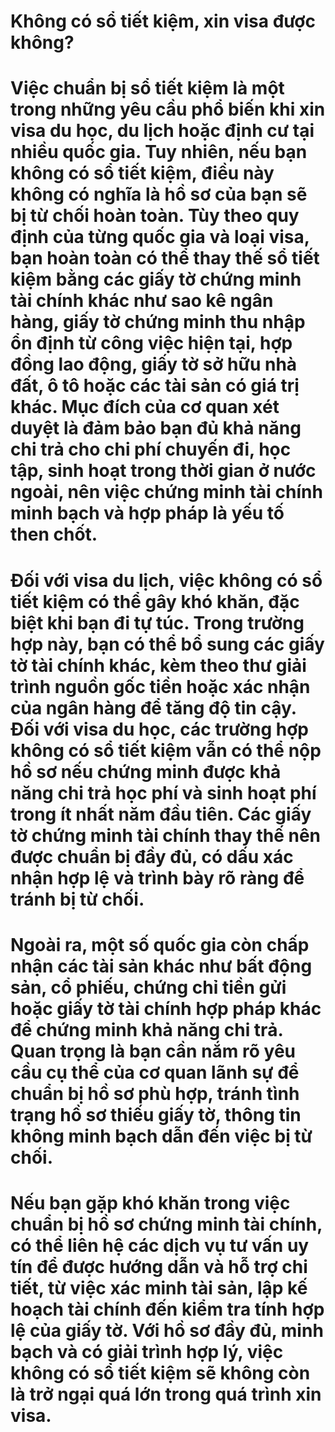 # Không có sổ tiết kiệm, xin visa được không?

# 

# Việc chuẩn bị sổ tiết kiệm là một trong những yêu cầu phổ biến khi xin visa du học, du lịch hoặc định cư tại nhiều quốc gia. Tuy nhiên, nếu bạn không có sổ tiết kiệm, điều này không có nghĩa là hồ sơ của bạn sẽ bị từ chối hoàn toàn. Tùy theo quy định của từng quốc gia và loại visa, bạn hoàn toàn có thể thay thế sổ tiết kiệm bằng các giấy tờ chứng minh tài chính khác như sao kê ngân hàng, giấy tờ chứng minh thu nhập ổn định từ công việc hiện tại, hợp đồng lao động, giấy tờ sở hữu nhà đất, ô tô hoặc các tài sản có giá trị khác. Mục đích của cơ quan xét duyệt là đảm bảo bạn đủ khả năng chi trả cho chi phí chuyến đi, học tập, sinh hoạt trong thời gian ở nước ngoài, nên việc chứng minh tài chính minh bạch và hợp pháp là yếu tố then chốt.

# 

# Đối với visa du lịch, việc không có sổ tiết kiệm có thể gây khó khăn, đặc biệt khi bạn đi tự túc. Trong trường hợp này, bạn có thể bổ sung các giấy tờ tài chính khác, kèm theo thư giải trình nguồn gốc tiền hoặc xác nhận của ngân hàng để tăng độ tin cậy. Đối với visa du học, các trường hợp không có sổ tiết kiệm vẫn có thể nộp hồ sơ nếu chứng minh được khả năng chi trả học phí và sinh hoạt phí trong ít nhất năm đầu tiên. Các giấy tờ chứng minh tài chính thay thế nên được chuẩn bị đầy đủ, có dấu xác nhận hợp lệ và trình bày rõ ràng để tránh bị từ chối.

# 

# Ngoài ra, một số quốc gia còn chấp nhận các tài sản khác như bất động sản, cổ phiếu, chứng chỉ tiền gửi hoặc giấy tờ tài chính hợp pháp khác để chứng minh khả năng chi trả. Quan trọng là bạn cần nắm rõ yêu cầu cụ thể của cơ quan lãnh sự để chuẩn bị hồ sơ phù hợp, tránh tình trạng hồ sơ thiếu giấy tờ, thông tin không minh bạch dẫn đến việc bị từ chối.

# 

# Nếu bạn gặp khó khăn trong việc chuẩn bị hồ sơ chứng minh tài chính, có thể liên hệ các dịch vụ tư vấn uy tín để được hướng dẫn và hỗ trợ chi tiết, từ việc xác minh tài sản, lập kế hoạch tài chính đến kiểm tra tính hợp lệ của giấy tờ. Với hồ sơ đầy đủ, minh bạch và có giải trình hợp lý, việc không có sổ tiết kiệm sẽ không còn là trở ngại quá lớn trong quá trình xin visa.

